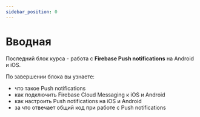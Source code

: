 ```yaml
---
sidebar_position: 0
---
```


# Вводная
Последний блок курса - работа с **Firebase Push notifications** на Android и iOS.

По завершении блока вы узнаете:
- что такое Push notifications
- как подключить Firebase Cloud Messaging к iOS и Android
- как настроить Push notifications на iOS и Android
- за что отвечает общий код при работе с Push notifications 
